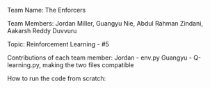 Team Name: The Enforcers

Team Members: Jordan Miller, Guangyu Nie, Abdul Rahman Zindani, Aakarsh Reddy Duvvuru

Topic: Reinforcement Learning - #5

Contributions of each team member: 
      Jordan - env.py
      Guangyu -   Q-learning.py, making the two files compatible 
      
      
How to run the code from scratch:
